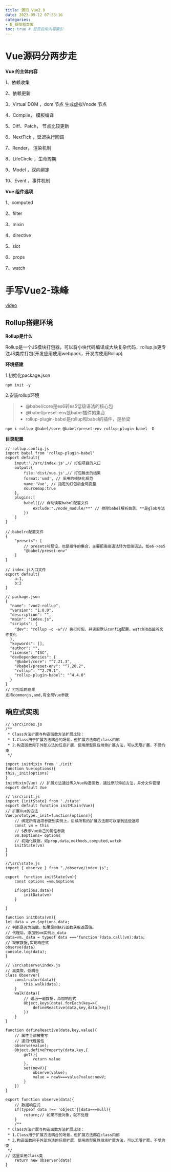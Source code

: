 ```yaml
---
title: 源码_Vue2.0
date: 2023-09-12 07:33:16
categories:
- D_框架和类库
toc: true # 是否启用内容索引
---
```


# Vue源码分两步走

**Vue 的主体内容**

1、依赖收集 

2、依赖更新 

3、Virtual DOM ，dom 节点 生成虚拟Vnode 节点 

4、Compile，  模板编译 

5、Diff、Patch， 节点比较更新 

6、NextTick ，延迟执行回调 

7、Render， 渲染机制 

8、LifeCircle ，生命周期 

9、Model ，双向绑定 

10、Event ，事件机制

**Vue 组件选项**

1、computed 

2、filter 

3、mixin 

4、directive 

5、slot 

6、props 

7、watch

# 手写Vue2-珠峰

[video](https://www.bilibili.com/video/BV1aq4y1o7Ny/?spm_id_from=333.999.top_right_bar_window_history.content.click&vd_source=bd4c7d99d71adf64d6e88c65370e0247)

## Rollup搭建环境

**Rollup是什么**

Rollup是一个JS模块打包器，可以将小块代码编译成大块复杂代码，rollup.js更专注JS类库打包(开发应用使用webpack，开发库使用Rollup)

**环境搭建**

1.初始化package.json

```
npm init -y
```

2.安装rollup环境

> - @babel/core是es6转es5低级语法的核心包
> - @babel/preset-env是babel插件的集合
> - rollup-plugin-babel是rollup和babel的插件，是桥梁

```
npm i rollup @babel/core @babel/preset-env rollup-plugin-babel -D
```

**目录配置**

```
// rollup.config.js
import babel from 'rollup-plugin-babel'
export default{
    input:'./src/index.js',// 打包项目的入口
    output:{
        file:'dist/vue.js',// 打包输出的结果
        format:'umd', // 采用的模块化规范
        name:'Vue', // 指定的打包后全局变量
        sourcemap:true
    },
    plugins:[
        babel({// 自动读取babel配置文件
            exclude:"./node_module/**" // 排除babel解析目录，**是glob写法
        })
    ]
}

//.babelrc配置文件
{
    "presets": [
        // presets叫预设，也是插件的集合，主要把高级语法转为低级语法，如e6->es5
        "@babel/preset-env"
    ]
}

// index.js入口文件
export default{
    a:1,
    b:2
}

// package.json
{
  "name": "vue2-rollup",
  "version": "1.0.0",
  "description": "",
  "main": "index.js",
  "scripts": {
    "dev": "rollup -c -w"// 执行打包，并读取默认config配置，watch动态监听文件变化
  },
  "keywords": [],
  "author": "",
  "license": "ISC",
  "devDependencies": {
    "@babel/core": "^7.21.3",
    "@babel/preset-env": "^7.20.2",
    "rollup": "^2.79.1",
    "rollup-plugin-babel": "^4.4.0"
  }
}
// 打包后的结果
支持commonjs,amd,有全局Vue参数
```

## 响应式实现

```
// \src\index.js
/**
 * Class方法扩展与构造函数方法扩展比较：
 * 1.Class用于扩展方法耦合的场景，但扩展方法都在class内部
 * 2.构造函数用于外部方法的任意扩展，使用原型属性继承扩展方法，可以无限扩展，不受约束
 */

import initMixin from './init'
function Vue(options){
this._init(options)
}
initMixin(Vue) // 扩展方法通过传入Vue构造函数，通过原形添加方法，并分文件管理
export default Vue

// \src\init.js
import {initState} from './state'
export default function initMixin(Vue){
// 扩展Vue的方法
Vue.prototype._init=function(options){
    // 绑定所有选项参数到实例上，后续所有的扩展方法都可以拿到这些选项
    const vm = this
    // $表示Vue自己的属性参数
    vm.$options= options
    // 初始化数据，如prop,data,methods,computed,watch
    initState(vm)
}
}

//\src\state.js
import { observe } from "./observe/index.js";

export  function initState(vm){
    const options =vm.$options

    if(options.data){
        initData(vm)
    }

}

function initData(vm){
let data = vm.$options.data;
// 判断是否为函数，如果是则执行函数获取返回值。
// 代理后，添加到vm实例上_data
data=vm._data = typeof data ==='function'?data.call(vm):data;
// 观察数据,实现响应式
observe(data)
console.log(data);
}

// \src\observe\index.js
// 高类聚，低耦合
class Observer{
    constructor(data){
        this.walk(data);
    }
    walk(data){
        // 遍历一遍数据，添加响应式
        Object.keys(data).forEach(key=>{
            defineReactive(data,key,data[key])
        })
    }
}

function defineReactive(data,key,value){
    // 属性全部被重写
    // 递归代理属性
    observe(value);
    Object.defineProperty(data,key,{
        get(){
            return value
        },
        set(newV){
            observe(value);
            value = newV===value?value:newV;
        }
    })
}

export function observe(data){
    // 数据响应式
    if(typeof data !== 'object'||data===null){
        return;// 如果不是对象，就不处理
    }
    /**
 * Class方法扩展与构造函数方法扩展比较：
 * 1.Class用于扩展方法耦合的场景，但扩展方法都在class内部
 * 2.构造函数用于外部方法的任意扩展，使用原型属性继承扩展方法，可以无限扩展，不受约束
 */
// 这里采用Class类
    return new Observer(data)
}
```

